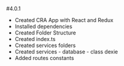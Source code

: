 #4.0.1

- Created CRA App with React and Redux
- Installed dependencies
- Created Folder Structure
- Created index.ts
- Created services folders 
- Created services - database - class dexie 
- Added routes constants

